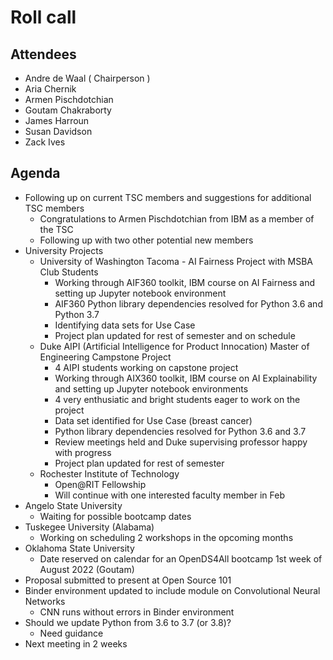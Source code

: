 # Roll call
## Attendees

- Andre de Waal ( Chairperson )
- Aria Chernik
- Armen Pischdotchian
- Goutam Chakraborty
- James Harroun
- Susan Davidson
- Zack Ives

## Agenda

- Following up on current TSC members and suggestions for additional TSC members
  - Congratulations to Armen Pischdotchian from IBM as a member of the TSC
  - Following up with two other potential new members
- University Projects 
  - University of Washington Tacoma - AI Fairness Project with MSBA Club Students
    - Working through AIF360 toolkit, IBM course on AI Fairness and setting up Jupyter notebook environment
    - AIF360 Python library dependencies resolved for Python 3.6 and Python 3.7
    - Identifying data sets for Use Case
    - Project plan updated for rest of semester and on schedule
  - Duke AIPI (Artificial Intelligence for Product Innocation) Master of Engineering Campstone Project
    - 4 AIPI students working on capstone project
    - Working through AIX360 toolkit, IBM course on AI Explainability and setting up Jupyter notebook environments
    - 4 very enthusiatic and bright students eager to work on the project
    - Data set identified for Use Case (breast cancer)
    - Python library dependencies resolved for Python 3.6 and 3.7 
    - Review meetings held and Duke supervising professor happy with progress 
    - Project plan updated for rest of semester   
  - Rochester Institute of Technology
    - Open@RIT Fellowship
    - Will continue with one interested faculty member in Feb
- Angelo State University
  - Waiting for possible bootcamp dates
- Tuskegee University (Alabama)
  - Working on scheduling 2 workshops in the opcoming months
- Oklahoma State University
  - Date reserved on calendar for an OpenDS4All bootcamp 1st week of August 2022 (Goutam)
- Proposal submitted to present at Open Source 101
- Binder environment updated to include module on Convolutional Neural Networks
  - CNN runs without errors in Binder environment
- Should we update Python from 3.6 to 3.7 (or 3.8)?
  - Need guidance
- Next meeting in 2 weeks
